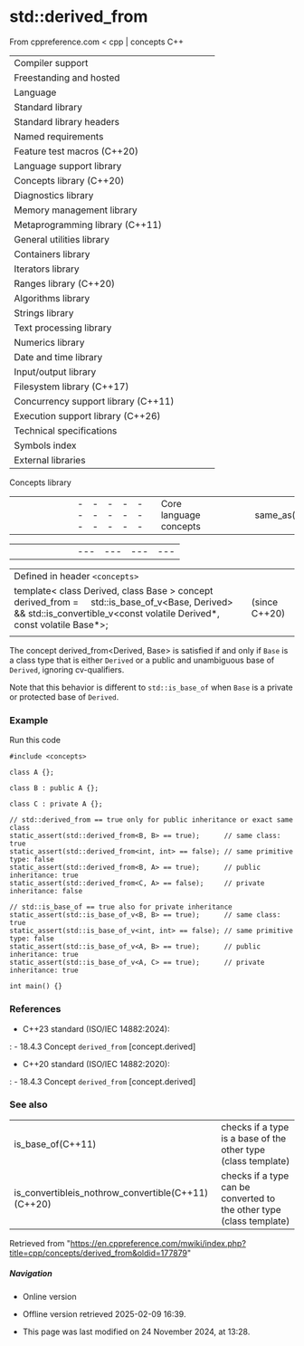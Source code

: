 # std::derived_from

From cppreference.com
< cpp‎ | concepts
C++

|  |  |  |  |  |
| --- | --- | --- | --- | --- |
| Compiler support | | | | |
| Freestanding and hosted | | | | |
| Language | | | | |
| Standard library | | | | |
| Standard library headers | | | | |
| Named requirements | | | | |
| Feature test macros (C++20) | | | | |
| Language support library | | | | |
| Concepts library (C++20) | | | | |
| Diagnostics library | | | | |
| Memory management library | | | | |
| Metaprogramming library (C++11) | | | | |
| General utilities library | | | | |
| Containers library | | | | |
| Iterators library | | | | |
| Ranges library (C++20) | | | | |
| Algorithms library | | | | |
| Strings library | | | | |
| Text processing library | | | | |
| Numerics library | | | | |
| Date and time library | | | | |
| Input/output library | | | | |
| Filesystem library (C++17) | | | | |
| Concurrency support library (C++11) | | | | |
| Execution support library (C++26) | | | | |
| Technical specifications | | | | |
| Symbols index | | | | |
| External libraries | | | | |

Concepts library

|  |  |  |  |  |  |  |  |  |  |  |  |  |  |  |  |  |  |  |  |  |  |  |  |  |  |  |  |  |  |  |  |  |  |  |  |  |  |  |  |  |  |  |  |  |  |  |  |  |  |  |  |  |  |  |  |  |  |  |  |  |  |  |  |  |  |  |  |  |  |  |  |  |  |  |  |  |  |  |  |  |  |  |  |  |  |  |  |  |  |  |  |  |  |  |  |  |  |  |  |  |  |  |  |  |  |  |  |  |  |  |  |  |  |  |  |  |  |  |  |  |  |  |  |  |  |  |  |  |  |  |  |  |  |  |  |  |  |  |  |  |  |  |  |  |  |  |  |  |  |  |  |  |  |  |  |  |
| --- | --- | --- | --- | --- | --- | --- | --- | --- | --- | --- | --- | --- | --- | --- | --- | --- | --- | --- | --- | --- | --- | --- | --- | --- | --- | --- | --- | --- | --- | --- | --- | --- | --- | --- | --- | --- | --- | --- | --- | --- | --- | --- | --- | --- | --- | --- | --- | --- | --- | --- | --- | --- | --- | --- | --- | --- | --- | --- | --- | --- | --- | --- | --- | --- | --- | --- | --- | --- | --- | --- | --- | --- | --- | --- | --- | --- | --- | --- | --- | --- | --- | --- | --- | --- | --- | --- | --- | --- | --- | --- | --- | --- | --- | --- | --- | --- | --- | --- | --- | --- | --- | --- | --- | --- | --- | --- | --- | --- | --- | --- | --- | --- | --- | --- | --- | --- | --- | --- | --- | --- | --- | --- | --- | --- | --- | --- | --- | --- | --- | --- | --- | --- | --- | --- | --- | --- | --- | --- | --- | --- | --- | --- | --- | --- | --- | --- | --- | --- | --- | --- | --- | --- | --- | --- | --- | --- |
| |  |  |  |  |  | | --- | --- | --- | --- | --- | | Core language concepts | | | | | | same_as(C++20) | | | | | | ****derived_from****(C++20) | | | | | | convertible_to(C++20) | | | | | | common_reference_with(C++20) | | | | | | common_with(C++20) | | | | | | integral(C++20) | | | | | | signed_integral(C++20) | | | | | | unsigned_integral(C++20) | | | | | | floating_point(C++20) | | | | | | swappableswappable_with(C++20)(C++20) | | | | | | destructible(C++20) | | | | | | constructible_from(C++20) | | | | | | default_initializable(C++20) | | | | | | move_constructible(C++20) | | | | | | copy_constructible(C++20) | | | | | | assignable_from(C++20) | | | | | | |  |  |  |  |  | | --- | --- | --- | --- | --- | | Comparison concepts | | | | | | equality_comparableequality_comparable_with(C++20)(C++20) | | | | | | totally_orderedtotally_ordered_with(C++20)(C++20) | | | | | | Object concepts | | | | | | movable(C++20) | | | | | | copyable(C++20) | | | | | | semiregular(C++20) | | | | | | regular(C++20) | | | | | | Callable concepts | | | | | | invocableregular_invocable(C++20)(C++20) | | | | | | predicate(C++20) | | | | | | relation(C++20) | | | | | | equivalence_relation(C++20) | | | | | | strict_weak_order(C++20) | | | | | |

|  |  |  |  |  |  |  |  |  |  |  |
| --- | --- | --- | --- | --- | --- | --- | --- | --- | --- | --- |
| |  |  |  |  |  | | --- | --- | --- | --- | --- | | Exposition-only concepts | | | | | | **boolean-testable** ﻿(C++20) | | | | | |

|  |  |  |
| --- | --- | --- |
| Defined in header `<concepts>` |  |  |
| template< class Derived, class Base >  concept derived_from =      std::is_base_of_v<Base, Derived> && std::is_convertible_v<const volatile Derived\*, const volatile Base\*>; |  | (since C++20) |
|  |  |  |

The concept derived_from<Derived, Base> is satisfied if and only if `Base` is a class type that is either `Derived` or a public and unambiguous base of `Derived`, ignoring cv-qualifiers.

Note that this behavior is different to `std::is_base_of` when `Base` is a private or protected base of `Derived`.

### Example

Run this code

```
#include <concepts>
 
class A {};
 
class B : public A {};
 
class C : private A {};
 
// std::derived_from == true only for public inheritance or exact same class
static_assert(std::derived_from<B, B> == true);      // same class: true
static_assert(std::derived_from<int, int> == false); // same primitive type: false
static_assert(std::derived_from<B, A> == true);      // public inheritance: true
static_assert(std::derived_from<C, A> == false);     // private inheritance: false
 
// std::is_base_of == true also for private inheritance
static_assert(std::is_base_of_v<B, B> == true);      // same class: true
static_assert(std::is_base_of_v<int, int> == false); // same primitive type: false
static_assert(std::is_base_of_v<A, B> == true);      // public inheritance: true
static_assert(std::is_base_of_v<A, C> == true);      // private inheritance: true
 
int main() {}

```

### References

- C++23 standard (ISO/IEC 14882:2024):

:   - 18.4.3 Concept `derived_from` [concept.derived]

- C++20 standard (ISO/IEC 14882:2020):

:   - 18.4.3 Concept `derived_from` [concept.derived]

### See also

|  |  |
| --- | --- |
| is_base_of(C++11) | checks if a type is a base of the other type   (class template) |
| is_convertibleis_nothrow_convertible(C++11)(C++20) | checks if a type can be converted to the other type   (class template) |

Retrieved from "<https://en.cppreference.com/mwiki/index.php?title=cpp/concepts/derived_from&oldid=177879>"

##### Navigation

- Online version
- Offline version retrieved 2025-02-09 16:39.

- This page was last modified on 24 November 2024, at 13:28.